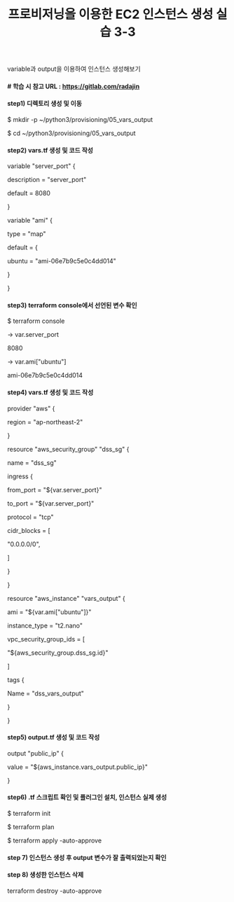 ﻿---
layout: post
title: "프로비저닝을 이용한 EC2 인스턴스 생성 실습 3-3"
tags: [terraform]
comments: true
---

variable과 output을 이용하여 인스턴스 생성해보기

#### # 학습 시 참고 URL : https://gitlab.com/radajin

#### step1) 디렉토리 생성 및 이동

$ mkdir -p ~/python3/provisioning/05_vars_output

$ cd ~/python3/provisioning/05_vars_output

#### step2) vars.tf 생성 및 코드 작성

variable "server_port" {

description = "server_port"

default = 8080

}

variable "ami" {

type = "map"

default = {

ubuntu = "ami-06e7b9c5e0c4dd014"

}

}

#### step3) terraform console에서 선언된 변수 확인

$ terraform console

-> var.server_port

8080

-> var.ami["ubuntu"]

ami-06e7b9c5e0c4dd014

#### step4) vars.tf 생성 및 코드 작성

provider "aws" {

region = "ap-northeast-2"

}

resource "aws_security_group" "dss_sg" {

name = "dss_sg"

ingress {

from_port = "${var.server_port}"

to_port = "${var.server_port}"

protocol = "tcp"

cidr_blocks = [

"0.0.0.0/0",

]

}

}

resource "aws_instance" "vars_output" {

ami = "${var.ami["ubuntu"]}"

instance_type = "t2.nano"

vpc_security_group_ids = [

"${aws_security_group.dss_sg.id}"

]

tags {

Name = "dss_vars_output"

}

}

#### step5) output.tf 생성 및 코드 작성

output "public_ip" {

value = "${aws_instance.vars_output.public_ip}"

}

#### step6) .tf 스크립트 확인 및 플러그인 설치, 인스턴스 실제 생성

$ terraform init

$ terraform plan

$ terraform apply -auto-approve

#### step 7) 인스턴스 생성 후 output 변수가 잘 출력되었는지 확인

#### step 8) 생성한 인스턴스 삭제

terraform destroy -auto-approve

